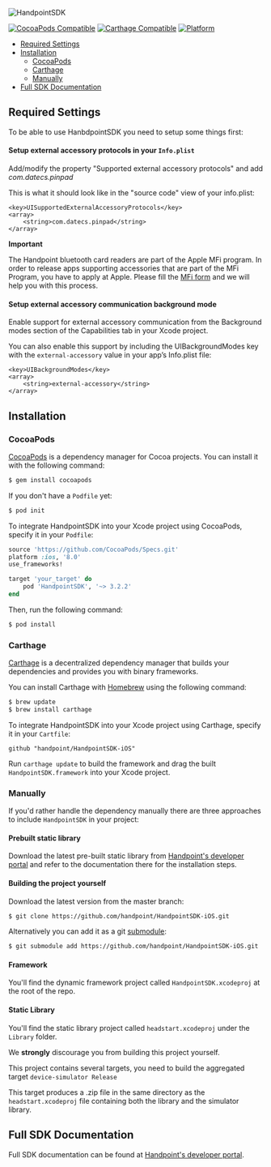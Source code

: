 ![HandpointSDK](https://github.com/handpoint/HandpointSDK-iOS/raw/master/logo.png)

[![CocoaPods Compatible](https://img.shields.io/cocoapods/v/HandpointSDK.svg)](https://img.shields.io/cocoapods/v/HandpointSDK.svg)
[![Carthage Compatible](https://img.shields.io/badge/Carthage-compatible-4BC51D.svg?style=flat)](https://github.com/Carthage/Carthage)
[![Platform](https://img.shields.io/cocoapods/p/HandpointSDK.svg?style=flat)](https://cocoapods.org/pods/HandpointSDK)


- [Required Settings](#required-settings)
- [Installation](#installation)
    - [CocoaPods](#cocoapods)
    - [Carthage](#carthage)
    - [Manually](#manually)
- [Full SDK Documentation](#full-sdk-documentation)


## Required Settings

To be able to use HanbdpointSDK you need to setup some things first:

#### Setup external accessory protocols in your `Info.plist`

Add/modify the property "Supported external accessory protocols" and add *com.datecs.pinpad*

This is what it should look like in the "source code" view of your info.plist:

```plist
<key>UISupportedExternalAccessoryProtocols</key>
<array>
    <string>com.datecs.pinpad</string>
</array>
```

**Important**

The Handpoint bluetooth card readers are part of the Apple MFi program. In order to release apps supporting accessories that are part of the MFi Program, you have to apply at Apple. Please fill the [MFi form](http://hndpt.co/hp-mfi) and we will help you with this process.

#### Setup external accessory communication background mode

Enable support for external accessory communication from the Background modes section of the Capabilities tab in your Xcode project.

You can also enable this support by including the UIBackgroundModes key with the `external-accessory` value in your app’s Info.plist file:

```plist
<key>UIBackgroundModes</key>
<array>
    <string>external-accessory</string>
</array>
```

## Installation

### CocoaPods

[CocoaPods](https://cocoapods.org) is a dependency manager for Cocoa projects. You can install it with the following command:

```bash
$ gem install cocoapods
```

If you don't have a `Podfile` yet:

```bash
$ pod init
```

To integrate HandpointSDK into your Xcode project using CocoaPods, specify it in your `Podfile`:

```ruby
source 'https://github.com/CocoaPods/Specs.git'
platform :ios, '8.0'
use_frameworks!

target 'your_target' do
    pod 'HandpointSDK', '~> 3.2.2'
end
```

Then, run the following command:

```bash
$ pod install
```

### Carthage

[Carthage](https://github.com/Carthage/Carthage) is a decentralized dependency manager that builds your dependencies and provides you with binary frameworks.

You can install Carthage with [Homebrew](https://brew.sh/) using the following command:

```bash
$ brew update
$ brew install carthage
```

To integrate HandpointSDK into your Xcode project using Carthage, specify it in your `Cartfile`:

```ogdl
github "handpoint/HandpointSDK-iOS"
```

Run `carthage update` to build the framework and drag the built `HandpointSDK.framework` into your Xcode project.

### Manually

If you'd rather handle the dependency manually there are three approaches to include `HandpointSDK` in your project:

#### Prebuilt static library

Download the latest pre-built static library from [Handpoint's developer portal](https://www.handpoint.com/docs/device/iOS/) and refer to the documentation there for the installation steps.

#### Building the project yourself

Download the latest version from the master branch:

  ```bash
  $ git clone https://github.com/handpoint/HandpointSDK-iOS.git
  ```

Alternatively you can add it as a git [submodule](https://git-scm.com/docs/git-submodule):

  ```bash
  $ git submodule add https://github.com/handpoint/HandpointSDK-iOS.git
  ```

#### Framework

You'll find the dynamic framework project called `HandpointSDK.xcodeproj` at the root of the repo.

#### Static Library

You'll find the static library project called `headstart.xcodeproj` under the `Library` folder.

We **strongly** discourage you from building this project yourself.
 
This project contains several targets, you need to build the aggregated target `device-simulator Release`

This target produces a .zip file in the same directory as the `headstart.xcodeproj` file containing both the library and the simulator library.

## Full SDK Documentation

Full SDK documentation can be found at [Handpoint's developer portal](https://www.handpoint.com/docs/device/iOS/).
